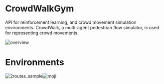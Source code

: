 # CrowdWalkGym
API for reinforcement learning, and crowd movement simulation environments.
CrowdWalk, a multi-agent pedestrian flow simulator, is used for representing crowd movements.

![overview](https://user-images.githubusercontent.com/40172996/177932425-a78d3c97-657a-4226-83dc-3321d63298c1.png)

# Environments
![2routes_sample](https://user-images.githubusercontent.com/40172996/177933470-d8eb107d-6132-461d-ac62-9ac50e9a9037.gif)![moji](https://user-images.githubusercontent.com/40172996/177933481-d8f360db-f5a5-4771-9643-1eb153f1b46d.gif)
